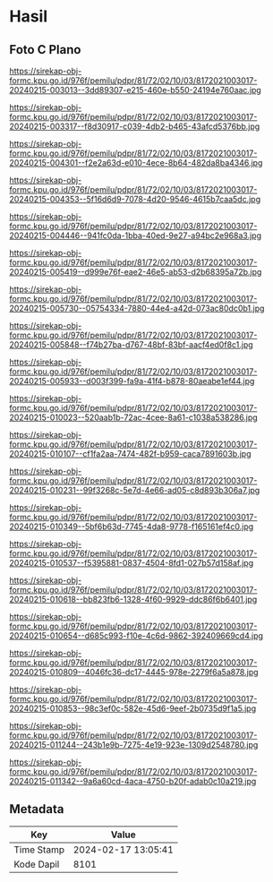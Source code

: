 # Hasil

## Foto C Plano

https://sirekap-obj-formc.kpu.go.id/976f/pemilu/pdpr/81/72/02/10/03/8172021003017-20240215-003013--3dd89307-e215-460e-b550-24194e760aac.jpg

https://sirekap-obj-formc.kpu.go.id/976f/pemilu/pdpr/81/72/02/10/03/8172021003017-20240215-003317--f8d30917-c039-4db2-b465-43afcd5376bb.jpg

https://sirekap-obj-formc.kpu.go.id/976f/pemilu/pdpr/81/72/02/10/03/8172021003017-20240215-004301--f2e2a63d-e010-4ece-8b64-482da8ba4346.jpg

https://sirekap-obj-formc.kpu.go.id/976f/pemilu/pdpr/81/72/02/10/03/8172021003017-20240215-004353--5f16d6d9-7078-4d20-9546-4615b7caa5dc.jpg

https://sirekap-obj-formc.kpu.go.id/976f/pemilu/pdpr/81/72/02/10/03/8172021003017-20240215-004446--941fc0da-1bba-40ed-9e27-a94bc2e968a3.jpg

https://sirekap-obj-formc.kpu.go.id/976f/pemilu/pdpr/81/72/02/10/03/8172021003017-20240215-005419--d999e76f-eae2-46e5-ab53-d2b68395a72b.jpg

https://sirekap-obj-formc.kpu.go.id/976f/pemilu/pdpr/81/72/02/10/03/8172021003017-20240215-005730--05754334-7880-44e4-a42d-073ac80dc0b1.jpg

https://sirekap-obj-formc.kpu.go.id/976f/pemilu/pdpr/81/72/02/10/03/8172021003017-20240215-005848--f74b27ba-d767-48bf-83bf-aacf4ed0f8c1.jpg

https://sirekap-obj-formc.kpu.go.id/976f/pemilu/pdpr/81/72/02/10/03/8172021003017-20240215-005933--d003f399-fa9a-41f4-b878-80aeabe1ef44.jpg

https://sirekap-obj-formc.kpu.go.id/976f/pemilu/pdpr/81/72/02/10/03/8172021003017-20240215-010023--520aab1b-72ac-4cee-8a61-c1038a538286.jpg

https://sirekap-obj-formc.kpu.go.id/976f/pemilu/pdpr/81/72/02/10/03/8172021003017-20240215-010107--cf1fa2aa-7474-482f-b959-caca7891603b.jpg

https://sirekap-obj-formc.kpu.go.id/976f/pemilu/pdpr/81/72/02/10/03/8172021003017-20240215-010231--99f3268c-5e7d-4e66-ad05-c8d893b306a7.jpg

https://sirekap-obj-formc.kpu.go.id/976f/pemilu/pdpr/81/72/02/10/03/8172021003017-20240215-010349--5bf6b63d-7745-4da8-9778-f165161ef4c0.jpg

https://sirekap-obj-formc.kpu.go.id/976f/pemilu/pdpr/81/72/02/10/03/8172021003017-20240215-010537--f5395881-0837-4504-8fd1-027b57d158af.jpg

https://sirekap-obj-formc.kpu.go.id/976f/pemilu/pdpr/81/72/02/10/03/8172021003017-20240215-010618--bb823fb6-1328-4f60-9929-ddc86f6b6401.jpg

https://sirekap-obj-formc.kpu.go.id/976f/pemilu/pdpr/81/72/02/10/03/8172021003017-20240215-010654--d685c993-f10e-4c6d-9862-392409669cd4.jpg

https://sirekap-obj-formc.kpu.go.id/976f/pemilu/pdpr/81/72/02/10/03/8172021003017-20240215-010809--4046fc36-dc17-4445-978e-2279f6a5a878.jpg

https://sirekap-obj-formc.kpu.go.id/976f/pemilu/pdpr/81/72/02/10/03/8172021003017-20240215-010853--98c3ef0c-582e-45d6-9eef-2b0735d9f1a5.jpg

https://sirekap-obj-formc.kpu.go.id/976f/pemilu/pdpr/81/72/02/10/03/8172021003017-20240215-011244--243b1e9b-7275-4e19-923e-1309d2548780.jpg

https://sirekap-obj-formc.kpu.go.id/976f/pemilu/pdpr/81/72/02/10/03/8172021003017-20240215-011342--9a6a60cd-4aca-4750-b20f-adab0c10a219.jpg


## Metadata

| Key        | Value               |
| ---------- | ------------------- |
| Time Stamp | 2024-02-17 13:05:41 |
| Kode Dapil | 8101                |



